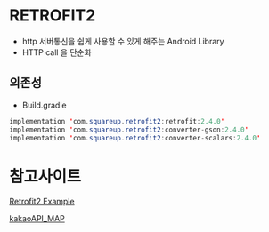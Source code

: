 # RETROFIT2

* http 서버통신을 쉽게 사용할 수 있게 해주는 Android Library
* HTTP call 을 단순화

## 의존성

* Build.gradle

```java
implementation 'com.squareup.retrofit2:retrofit:2.4.0'
implementation 'com.squareup.retrofit2:converter-gson:2.4.0'
implementation 'com.squareup.retrofit2:converter-scalars:2.4.0'
```





# 참고사이트

[Retrofit2 Example](https://falinrush.tistory.com/5)

[kakaoAPI_MAP](https://youngest-programming.tistory.com/163)